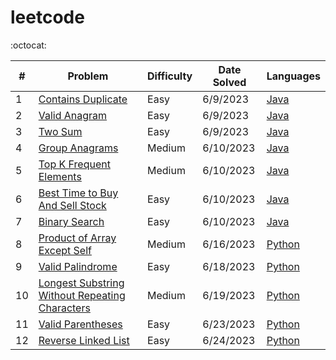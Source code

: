 # leetcode

:octocat:

| #   | Problem                                                                             | Difficulty | Date Solved | Languages                                                                                                                  |
| --- | ----------------------------------------------------------------------------------- | ---------- |-------------|----------------------------------------------------------------------------------------------------------------------------|
| 1   | [Contains Duplicate](https://leetcode.com/problems/contains-duplicate/)             | Easy       | 6/9/2023    | [Java](https://github.com/maxdemaio/leetcode/blob/main/java-problems/src/main/java/array/ContainsDuplicate.java)           |
| 2   | [Valid Anagram](https://leetcode.com/problems/valid-anagram/)                       | Easy       | 6/9/2023    | [Java](https://github.com/maxdemaio/leetcode/blob/main/java-problems/src/main/java/string/ValidAnagram.java)               |
| 3   | [Two Sum](https://leetcode.com/problems/two-sum/)                                   | Easy       | 6/9/2023    | [Java](https://github.com/maxdemaio/leetcode/blob/main/java-problems/src/main/java/array/TwoSum.java)                      |
| 4   | [Group Anagrams](https://leetcode.com/problems/group-anagrams/)                     | Medium     | 6/10/2023   | [Java](https://github.com/maxdemaio/leetcode/blob/main/java-problems/src/main/java/array/GroupAnagrams.java)               |
| 5   | [Top K Frequent Elements](https://leetcode.com/problems/top-k-frequent-elements/)   | Medium     | 6/10/2023   | [Java](https://github.com/maxdemaio/leetcode/blob/main/java-problems/src/main/java/array/TopKFrequentElements.java)        |
| 6   | [Best Time to Buy And Sell Stock](https://leetcode.com/problems/best-time-to-buy-and-sell-stock/) | Easy       | 6/10/2023   | [Java](https://github.com/maxdemaio/leetcode/blob/main/java-problems/src/main/java/array/BestTimeToBuyAndSellStock.java)   |
| 7   | [Binary Search](https://leetcode.com/problems/binary-search/)                       | Easy       | 6/10/2023   | [Java](https://github.com/maxdemaio/leetcode/blob/main/java-problems/src/main/java/searchSort/BinarySearch.java)           |
| 8   | [Product of Array Except Self](https://leetcode.com/problems/product-of-array-except-self/) | Medium     | 6/16/2023   | [Python](https://github.com/maxdemaio/leetcode/blob/main/python-problems/arrays/productnotself.py)                         |
| 9 | [Valid Palindrome](https://leetcode.com/problems/valid-palindrome) | Easy | 6/18/2023   | [Python](https://github.com/maxdemaio/leetcode/blob/main/python-problems/twopointers/validpalindrome.py)                   |
| 10 | [Longest Substring Without Repeating Characters](https://leetcode.com/problems/longest-substring-without-repeating-characters/) | Medium | 6/19/2023   | [Python](https://github.com/maxdemaio/leetcode/blob/main/python-problems/slidingwindow/longestsubstringwithoutrepchars.py) |
| 11 | [Valid Parentheses](https://leetcode.com/problems/valid-parentheses/solutions/) | Easy | 6/23/2023   | [Python](https://github.com/maxdemaio/leetcode/blob/main/python-problems/stack/validparen.py)                              |
| 12 | [Reverse Linked List](https://leetcode.com/problems/reverse-linked-list/) | Easy | 6/24/2023   | [Python](https://github.com/maxdemaio/leetcode/blob/main/python-problems/linkedlist/reverselinkedlist.py)                  |